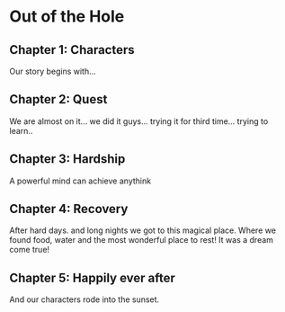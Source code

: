 # Out of the Hole

## Chapter 1: Characters

Our story begins with...


## Chapter 2: Quest
We are almost on it... we did it guys... trying it for third time... trying to learn.. 

## Chapter 3: Hardship
A powerful mind can achieve anythink

## Chapter 4: Recovery
After hard days. and long nights we got to this magical place. Where we found food, water and the most wonderful place to rest!  It was a dream come true! 

## Chapter 5: Happily ever after

And our characters rode into the sunset.
